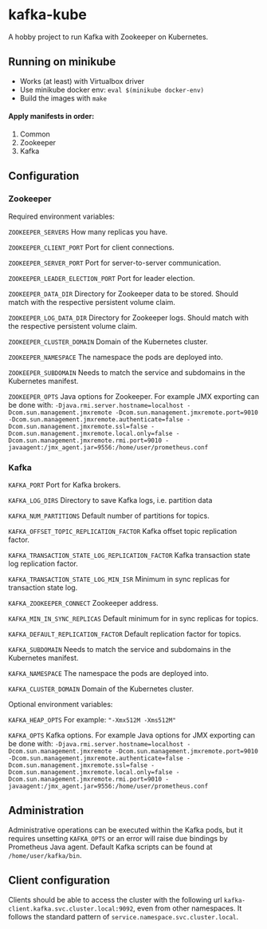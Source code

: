# kafka-kube

A hobby project to run Kafka with Zookeeper on Kubernetes.

## Running on minikube
- Works (at least) with Virtualbox driver
- Use minikube docker env: `eval $(minikube docker-env)`
- Build the images with `make`

#### Apply manifests in order:
1. Common
1. Zookeeper
1. Kafka

## Configuration

### Zookeeper
Required environment variables:

`ZOOKEEPER_SERVERS`
How many replicas you have.

`ZOOKEEPER_CLIENT_PORT`
Port for client connections.

`ZOOKEEPER_SERVER_PORT`
Port for server-to-server communication.

`ZOOKEEPER_LEADER_ELECTION_PORT`
Port for leader election.

`ZOOKEEPER_DATA_DIR`
Directory for Zookeeper data to be stored. Should match with the respective persistent volume claim.

`ZOOKEEPER_LOG_DATA_DIR`
Directory for Zookeeper logs. Should match with the respective persistent volume claim.

`ZOOKEEPER_CLUSTER_DOMAIN`
Domain of the Kubernetes cluster.

`ZOOKEEPER_NAMESPACE`
The namespace the pods are deployed into.

`ZOOKEEPER_SUBDOMAIN`
Needs to match the service and subdomains in the Kubernetes manifest.

`ZOOKEEPER_OPTS`
Java options for Zookeeper. For example JMX exporting can be done with: `-Djava.rmi.server.hostname=localhost -Dcom.sun.management.jmxremote -Dcom.sun.management.jmxremote.port=9010 -Dcom.sun.management.jmxremote.authenticate=false -Dcom.sun.management.jmxremote.ssl=false -Dcom.sun.management.jmxremote.local.only=false -Dcom.sun.management.jmxremote.rmi.port=9010 -javaagent:/jmx_agent.jar=9556:/home/user/prometheus.conf`


### Kafka
`KAFKA_PORT`
Port for Kafka brokers.

`KAFKA_LOG_DIRS`
Directory to save Kafka logs, i.e. partition data

`KAFKA_NUM_PARTITIONS`
Default number of partitions for topics.

`KAFKA_OFFSET_TOPIC_REPLICATION_FACTOR`
Kafka offset topic replication factor.

`KAFKA_TRANSACTION_STATE_LOG_REPLICATION_FACTOR`
Kafka transaction state log replication factor.

`KAFKA_TRANSACTION_STATE_LOG_MIN_ISR`
Minimum in sync replicas for transaction state log.

`KAFKA_ZOOKEEPER_CONNECT`
Zookeeper address.

`KAFKA_MIN_IN_SYNC_REPLICAS`
Default minimum for in sync replicas for topics.

`KAFKA_DEFAULT_REPLICATION_FACTOR`
Default replication factor for topics.

`KAFKA_SUBDOMAIN`
Needs to match the service and subdomains in the Kubernetes manifest.

`KAFKA_NAMESPACE`
The namespace the pods are deployed into.

`KAFKA_CLUSTER_DOMAIN`
Domain of the Kubernetes cluster.


Optional environment variables:

`KAFKA_HEAP_OPTS` 
For example: `"-Xmx512M -Xms512M"`

`KAFKA_OPTS`
Kafka options. For example Java options for JMX exporting can be done with: `-Djava.rmi.server.hostname=localhost -Dcom.sun.management.jmxremote -Dcom.sun.management.jmxremote.port=9010 -Dcom.sun.management.jmxremote.authenticate=false -Dcom.sun.management.jmxremote.ssl=false -Dcom.sun.management.jmxremote.local.only=false -Dcom.sun.management.jmxremote.rmi.port=9010 -javaagent:/jmx_agent.jar=9556:/home/user/prometheus.conf`


## Administration
Administrative operations can be executed within the Kafka pods, but it requires unsetting `KAFKA_OPTS` or an error will raise due bindings by Prometheus Java agent. Default Kafka scripts can be found at `/home/user/kafka/bin`.

## Client configuration
Clients should be able to access the cluster with the following url `kafka-client.kafka.svc.cluster.local:9092`, even from other namespaces. It follows the standard pattern of `service.namespace.svc.cluster.local`.
